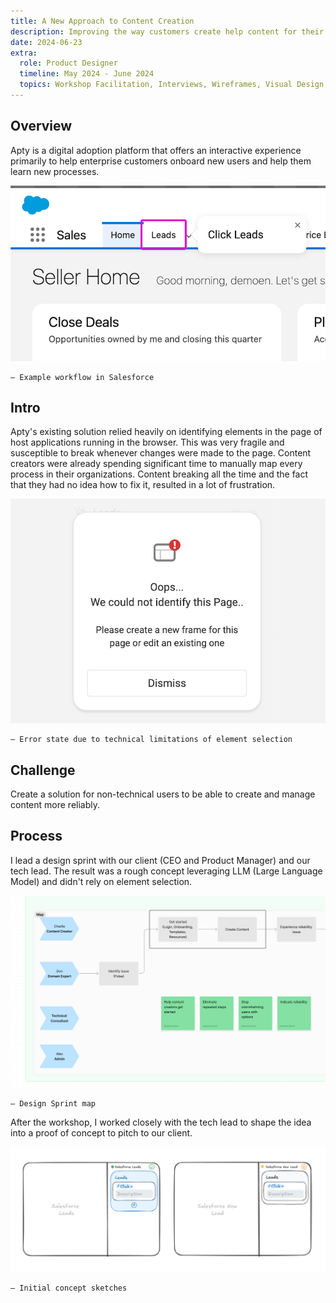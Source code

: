 ```yaml
---
title: A New Approach to Content Creation
description: Improving the way customers create help content for their enterprise stack.
date: 2024-06-23
extra: 
  role: Product Designer
  timeline: May 2024 - June 2024
  topics: Workshop Facilitation, Interviews, Wireframes, Visual Design
---
```


## Overview

Apty is a digital adoption platform that offers an interactive experience primarily to help enterprise customers onboard new users and help them learn new processes.

![example workflow in Salesforce](workflow.webp)

```
– Example workflow in Salesforce
```

## Intro

Apty's existing solution relied heavily on identifying elements in the page of host applications running in the browser. This was very fragile and susceptible to break whenever changes were made to the page.
Content creators were already spending significant time to manually map every process in their organizations. Content breaking all the time and the fact that they had no idea how to fix it, resulted in a lot of frustration.

![error state](error.webp)

```
– Error state due to technical limitations of element selection
```

## Challenge

Create a solution for non-technical users to be able to create and manage content more reliably.

## Process

I lead a design sprint with our client (CEO and Product Manager) and our tech lead. The result was a rough concept leveraging LLM (Large Language Model) and didn't rely on element selection.

![design sprint map](workshop.webp)

```
– Design Sprint map
```

After the workshop, I worked closely with the tech lead to shape the idea into a proof of concept to pitch to our client.

![concept sketches](sketches.webp)

```
– Initial concept sketches 
```



